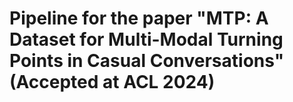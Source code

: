# Pipeline for the paper "MTP: A Dataset for Multi-Modal Turning Points in Casual Conversations" (Accepted at ACL 2024)

